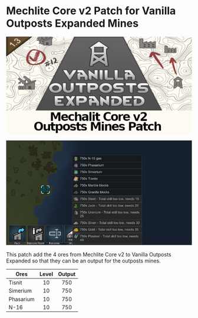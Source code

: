# Mechlite Core v2 Patch for Vanilla Outposts Expanded Mines

![](https://github.com/Daria40K/Mechlite-Core-v2-Patch-for-Outposts-Mines/blob/main/About/Preview.png)

![](https://github.com/Daria40K/Mechlite-Core-v2-Patch-for-Outposts-Mines/blob/main/image-1.png)

This patch add the 4 ores from Mechlite Core v2 to Vanilla Outposts Expanded so that they can be an output for the outposts mines.

| Ores          | Level     | Output    |
| ------------- |:----------:|:-----:|
| Tisnit        | 10        | 750       |
| Simerium      | 10        | 750       |
| Phasarium     | 10        | 750       |
| N-16          | 10        | 750       |
